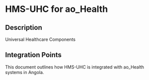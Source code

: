 # HMS-UHC for ao_Health

## Description

Universal Healthcare Components

## Integration Points

This document outlines how HMS-UHC is integrated with ao_Health systems in Angola.
